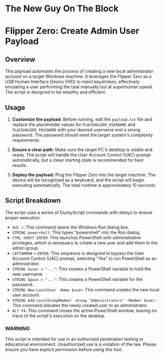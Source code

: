 # The New Guy On The Block
# Flipper Zero: Create Admin User Payload

## Overview

This payload automates the process of creating a new local administrator account on a target Windows machine. It leverages the Flipper Zero as a USB Human Interface Device (HID) to inject keystrokes, effectively emulating a user performing the task manually but at superhuman speed. The script is designed to be stealthy and efficient.

## Usage

1.  **Customize the payload:** Before running, edit the `payload.txt` file and replace the placeholder values for `PLACEHOLDER_USERNAME` and `PLACEHOLDER_PASSWORD` with your desired username and a strong password. The password should meet the target system's complexity requirements.

2.  **Ensure a clear path:** Make sure the target PC's desktop is visible and ready. The script will handle the User Account Control (UAC) prompt automatically, but a clean starting state is recommended for best results.

3.  **Deploy the payload:** Plug the Flipper Zero into the target machine. The device will be recognized as a keyboard, and the script will begin executing automatically. The total runtime is approximately 10 seconds.

## Script Breakdown

The script uses a series of DuckyScript commands with delays to ensure proper execution:

-   `GUI r`: This command opens the Windows Run dialog box.
-   `STRING powershell`: This types "powershell" into the Run dialog.
-   `CTRL SHIFT ENTER`: This launches PowerShell with administrative privileges, which is necessary to create a new user and add them to the admin group.
-   `LEFTARROW` + `ENTER`: This sequence is designed to bypass the User Account Control (UAC) prompt, selecting "Yes" to run PowerShell as an administrator.
-   `STRING $user = "..."`: This creates a PowerShell variable to hold the new username.
-   `STRING $pass = "..."`: This creates a PowerShell variable for the password.
-   `STRING New-LocalUser -Name $user`: This command creates the new local user account.
-   `STRING Add-LocalGroupMember -Group "Administrators" -Member $user`: This command elevates the newly created user to an administrator.
-   `ALT F4`: This command closes the active PowerShell window, leaving no trace of the script's execution on the desktop.

### **WARNING**
This script is intended for use in an authorized penetration testing or educational environment. Unauthorized use is a violation of the law. Please ensure you have explicit permission before using this tool.
```